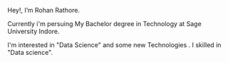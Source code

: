 Hey!, I’m Rohan Rathore.

Currently i'm persuing My Bachelor degree in Technology at Sage University Indore.

I'm interested in "Data Science" and some new Technologies . I skilled in "Data science".


